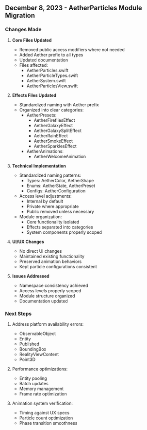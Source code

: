 ## December 8, 2023 - AetherParticles Module Migration

### Changes Made
1. **Core Files Updated**
   - Removed public access modifiers where not needed
   - Added Aether prefix to all types
   - Updated documentation
   - Files affected:
     - AetherParticles.swift
     - AetherParticleTypes.swift
     - AetherSystem.swift
     - AetherParticlesView.swift

2. **Effects Files Updated**
   - Standardized naming with Aether prefix
   - Organized into clear categories:
     - AetherPresets:
       - AetherFirefliesEffect
       - AetherGalaxyEffect
       - AetherGalaxySplitEffect
       - AetherRainEffect
       - AetherSmokeEffect
       - AetherSparklesEffect
     - AetherAnimations:
       - AetherWelcomeAnimation

3. **Technical Implementation**
   - Standardized naming patterns:
     - Types: AetherColor, AetherShape
     - Enums: AetherState, AetherPreset
     - Configs: AetherConfiguration
   - Access level adjustments:
     - Internal by default
     - Private where appropriate
     - Public removed unless necessary
   - Module organization:
     - Core functionality isolated
     - Effects separated into categories
     - System components properly scoped

4. **UI/UX Changes**
   - No direct UI changes
   - Maintained existing functionality
   - Preserved animation behaviors
   - Kept particle configurations consistent

5. **Issues Addressed**
   - Namespace consistency achieved
   - Access levels properly scoped
   - Module structure organized
   - Documentation updated

### Next Steps
1. Address platform availability errors:
   - ObservableObject
   - Entity
   - Published
   - BoundingBox
   - RealityViewContent
   - Point3D

2. Performance optimizations:
   - Entity pooling
   - Batch updates
   - Memory management
   - Frame rate optimization

3. Animation system verification:
   - Timing against UX specs
   - Particle count optimization
   - Phase transition smoothness 